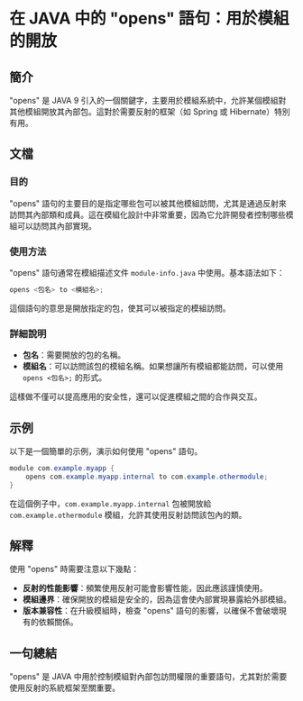 <!--
Meta Description: # 在 JAVA 中的 "opens" 語句：用於模組的開放 ## 簡介 "opens" 是 JAVA 9 引入的一個關鍵字，主要用於模組系統中，允許某個模組對其他模組開放其內部包。這對於需要反射的框架（如 Spring 或 Hibernate）特別有用。 ## 文檔 ### 目的 "opens" ...
Meta Keywords: opens, java, com, example, myapp
-->

# 在 JAVA 中的 "opens" 語句：用於模組的開放

## 簡介
"opens" 是 JAVA 9 引入的一個關鍵字，主要用於模組系統中，允許某個模組對其他模組開放其內部包。這對於需要反射的框架（如 Spring 或 Hibernate）特別有用。

## 文檔
### 目的
"opens" 語句的主要目的是指定哪些包可以被其他模組訪問，尤其是通過反射來訪問其內部類和成員。這在模組化設計中非常重要，因為它允許開發者控制哪些模組可以訪問其內部實現。

### 使用方法
"opens" 語句通常在模組描述文件 `module-info.java` 中使用。基本語法如下：

```java
opens <包名> to <模組名>;
```

這個語句的意思是開放指定的包，使其可以被指定的模組訪問。

### 詳細說明
- **包名**：需要開放的包的名稱。
- **模組名**：可以訪問該包的模組名稱。如果想讓所有模組都能訪問，可以使用 `opens <包名>;` 的形式。

這樣做不僅可以提高應用的安全性，還可以促進模組之間的合作與交互。

## 示例
以下是一個簡單的示例，演示如何使用 "opens" 語句。

```java
module com.example.myapp {
    opens com.example.myapp.internal to com.example.othermodule;
}
```

在這個例子中，`com.example.myapp.internal` 包被開放給 `com.example.othermodule` 模組，允許其使用反射訪問該包內的類。

## 解釋
使用 "opens" 時需要注意以下幾點：
- **反射的性能影響**：頻繁使用反射可能會影響性能，因此應該謹慎使用。
- **模組邊界**：確保開放的模組是安全的，因為這會使內部實現暴露給外部模組。
- **版本兼容性**：在升級模組時，檢查 "opens" 語句的影響，以確保不會破壞現有的依賴關係。

## 一句總結
"opens" 是 JAVA 中用於控制模組對內部包訪問權限的重要語句，尤其對於需要使用反射的系統框架至關重要。
